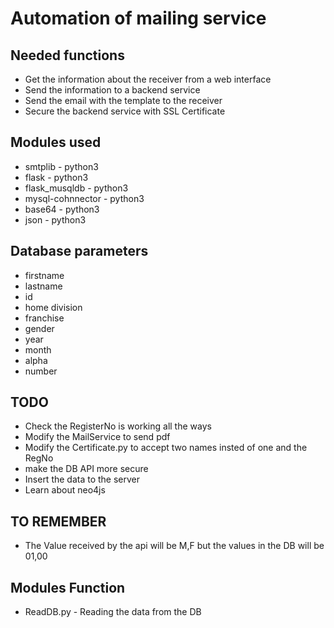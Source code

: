 # Automation of mailing service

## Needed functions
* Get the information about the receiver from a web interface
* Send the information to a backend service
* Send the email with the template to the receiver
* Secure the backend service with SSL Certificate

## Modules used
* smtplib - python3
* flask - python3
* flask_musqldb - python3
* mysql-cohnnector - python3
* base64 - python3
* json - python3

## Database parameters
* firstname
* lastname
* id
* home division
* franchise
* gender
* year
* month
* alpha
* number


## TODO
* Check the RegisterNo is working all the ways
* Modify the MailService to send pdf
* Modify the Certificate.py to accept two names insted of one and the RegNo
* make the DB API more secure
* Insert the data to the server
* Learn about neo4js

## TO REMEMBER
* The Value received by the api will be M,F but the values in the DB will be 01,00

## Modules Function
* ReadDB.py - Reading the data from the DB

